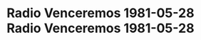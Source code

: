 ---
layout: manifest
title: Radio Venceremos 1981-05-28 Radio Venceremos 1981-05-28
manifest_name: radio-venceremos-1981-05-28-radio-venceremos-1981-05-28

---